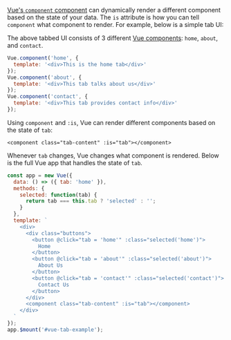 [Vue's `component` component](https://vuejs.org/v2/guide/components.html#Dynamic-Components) can dynamically render a different component based on the state of your data. The `is` attribute is how you can tell
`component` what component to render. For example, below is a
simple tab UI:

<div id="vue-tab-example"></div>

<style>
  .buttons button {
    border: 0px;
    background-color: #ddd;
    padding: 5px;
  }
  .buttons button.selected {
    background-color: #F0DB4F;
  }
  .tab-content {
    padding: 5px;
    border: 1px solid #ddd;
  }
</style>
<script src="https://unpkg.com/vue/dist/vue.js"></script>
<script>
Vue.component('home', {
  template: '<div>This is the home tab</div>'
});
Vue.component('about', {
  template: '<div>This tab talks about us</div>'
});
Vue.component('contact', {
  template: '<div>This tab provides contact info</div>'
});

const app = new Vue({
  data: () => ({ tab: 'home' }),
  methods: {
    selected: function(tab) {
      return tab === this.tab ? 'selected' : '';
    }
  },
  template: `
    <div>
      <div class="buttons">
        <button @click="tab = 'home'" :class="selected('home')">
          Home
        </button>
        <button @click="tab = 'about'" :class="selected('about')">
          About Us
        </button>
        <button @click="tab = 'contact'" :class="selected('contact')">
          Contact Us
        </button>
      </div>
      <component class="tab-content" :is="tab"></component>
    </div>
  `
});
app.$mount('#vue-tab-example');
</script>

The above tabbed UI consists of 3 different [Vue components](/tutorials/vue/components): `home`, `about`, and `contact`.

```javascript
Vue.component('home', {
  template: '<div>This is the home tab</div>'
});
Vue.component('about', {
  template: '<div>This tab talks about us</div>'
});
Vue.component('contact', {
  template: '<div>This tab provides contact info</div>'
});
```

Using `component` and `:is`, Vue can render different components based
on the state of `tab`:

```
<component class="tab-content" :is="tab"></component>
```

Whenever `tab` changes, Vue changes what component is rendered. Below
is the full Vue app that handles the state of `tab`.

```javascript
const app = new Vue({
  data: () => ({ tab: 'home' }),
  methods: {
    selected: function(tab) {
      return tab === this.tab ? 'selected' : '';
    }
  },
  template: `
    <div>
      <div class="buttons">
        <button @click="tab = 'home'" :class="selected('home')">
          Home
        </button>
        <button @click="tab = 'about'" :class="selected('about')">
          About Us
        </button>
        <button @click="tab = 'contact'" :class="selected('contact')">
          Contact Us
        </button>
      </div>
      <component class="tab-content" :is="tab"></component>
    </div>
  `
});
app.$mount('#vue-tab-example');
```
